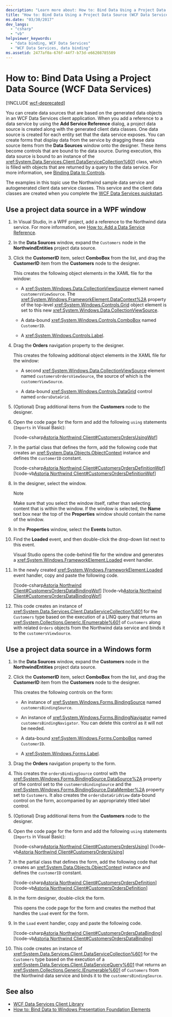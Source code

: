 ```yaml
---
description: "Learn more about: How to: Bind Data Using a Project Data Source (WCF Data Services)"
title: "How to: Bind Data Using a Project Data Source (WCF Data Services)"
ms.date: "03/30/2017"
dev_langs:
  - "csharp"
  - "vb"
helpviewer_keywords:
  - "data binding, WCF Data Services"
  - "WCF Data Services, data binding"
ms.assetid: 2477af0a-676f-44f7-b73d-e66208785509
---
```

# How to: Bind Data Using a Project Data Source (WCF Data Services)

[!INCLUDE [wcf-deprecated](~/includes/wcf-deprecated.md)]

You can create data sources that are based on the generated data objects in an WCF Data Services client application. When you add a reference to a data service by using the **Add Service Reference** dialog, a project data source is created along with the generated client data classes. One data source is created for each entity set that the data service exposes. You can create forms that display data from the service by dragging these data source items from the **Data Sources** window onto the designer. These items become controls that are bound to the data source. During execution, this data source is bound to an instance of the <xref:System.Data.Services.Client.DataServiceCollection%601> class, which is filled with objects that are returned by a query to the data service. For more information, see [Binding Data to Controls](binding-data-to-controls-wcf-data-services.md).

 The examples in this topic use the Northwind sample data service and autogenerated client data service classes. This service and the client data classes are created when you complete the [WCF Data Services quickstart](quickstart-wcf-data-services.md).

## Use a project data source in a WPF window

1. In Visual Studio, in a WPF project, add a reference to the Northwind data service. For more information, see [How to: Add a Data Service Reference](how-to-add-a-data-service-reference-wcf-data-services.md).

2. In the **Data Sources** window, expand the `Customers` node in the **NorthwindEntities** project data source.

3. Click the **CustomerID** item, select **ComboBox** from the list, and drag the **CustomerID** item from the **Customers** node to the designer.

     This creates the following object elements in the XAML file for the window:

    - A <xref:System.Windows.Data.CollectionViewSource> element named `customersViewSource`. The <xref:System.Windows.FrameworkElement.DataContext%2A> property of the top-level <xref:System.Windows.Controls.Grid> object element is set to this new <xref:System.Windows.Data.CollectionViewSource>.

    - A data-bound <xref:System.Windows.Controls.ComboBox> named `CustomerID`.

    - A <xref:System.Windows.Controls.Label>.

4. Drag the **Orders** navigation property to the designer.

     This creates the following additional object elements in the XAML file for the window:

    - A second <xref:System.Windows.Data.CollectionViewSource> element named `customersOrdersViewSource`, the source of which is the `customerViewSource`.

    - A data-bound <xref:System.Windows.Controls.DataGrid> control named `ordersDataGrid`.

5. (Optional) Drag additional items from the **Customers** node to the designer.

6. Open the code page for the form and add the following `using` statements (`Imports` in Visual Basic):

     [!code-csharp[Astoria Northwind Client#CustomersOrdersUsingWpf](../../../../samples/snippets/csharp/VS_Snippets_Misc/astoria_northwind_client/cs/customerorderswpf2.xaml.cs#customersordersusingwpf)]

7. In the partial class that defines the form, add the following code that creates an <xref:System.Data.Objects.ObjectContext> instance and defines the `customerID` constant.

     [!code-csharp[Astoria Northwind Client#CustomersOrdersDefinitionWpf](../../../../samples/snippets/csharp/VS_Snippets_Misc/astoria_northwind_client/cs/customerorderswpf2.xaml.cs#customersordersdefinitionwpf)]
     [!code-vb[Astoria Northwind Client#CustomersOrdersDefinitionWpf](../../../../samples/snippets/visualbasic/VS_Snippets_Misc/astoria_northwind_client/vb/customerorderswpf2.xaml.vb#customersordersdefinitionwpf)]

8. In the designer, select the window.

    > [!NOTE]
    > Make sure that you select the window itself, rather than selecting content that is within the window. If the window is selected, the **Name** text box near the top of the **Properties** window should contain the name of the window.

9. In the **Properties** window, select the **Events** button.

10. Find the **Loaded** event, and then double-click the drop-down list next to this event.

     Visual Studio opens the code-behind file for the window and generates a <xref:System.Windows.FrameworkElement.Loaded> event handler.

11. In the newly created <xref:System.Windows.FrameworkElement.Loaded> event handler, copy and paste the following code.

     [!code-csharp[Astoria Northwind Client#CustomersOrdersDataBindingWpf](../../../../samples/snippets/csharp/VS_Snippets_Misc/astoria_northwind_client/cs/customerorderswpf2.xaml.cs#customersordersdatabindingwpf)]
     [!code-vb[Astoria Northwind Client#CustomersOrdersDataBindingWpf](../../../../samples/snippets/visualbasic/VS_Snippets_Misc/astoria_northwind_client/vb/customerorderswpf2.xaml.vb#customersordersdatabindingwpf)]

12. This code creates an instance of <xref:System.Data.Services.Client.DataServiceCollection%601> for the `Customers` type based on the execution of a LINQ query that returns an <xref:System.Collections.Generic.IEnumerable%601> of `Customers` along with related `Orders` objects from the Northwind data service and binds it to the `customersViewSource`.

## Use a project data source in a Windows form

1. In the **Data Sources** window, expand the **Customers** node in the **NorthwindEntities** project data source.

2. Click the **CustomerID** item, select **ComboBox** from the list, and drag the **CustomerID** item from the **Customers** node to the designer.

     This creates the following controls on the form:

    - An instance of <xref:System.Windows.Forms.BindingSource> named `customersBindingSource`.

    - An instance of <xref:System.Windows.Forms.BindingNavigator> named `customersBindingNavigator`. You can delete this control as it will not be needed.

    - A data-bound <xref:System.Windows.Forms.ComboBox> named `CustomerID`.

    - A <xref:System.Windows.Forms.Label>.

3. Drag the **Orders** navigation property to the form.

4. This creates the `ordersBindingSource` control with the <xref:System.Windows.Forms.BindingSource.DataSource%2A> property of the control set to the `customersBindingSource` and the <xref:System.Windows.Forms.BindingSource.DataMember%2A> property set to `Customers`. It also creates the `ordersDataGridView` data-bound control on the form, accompanied by an appropriately titled label control.

5. (Optional) Drag additional items from the **Customers** node to the designer.

6. Open the code page for the form and add the following `using` statements (`Imports` in Visual Basic):

     [!code-csharp[Astoria Northwind Client#CustomersOrdersUsing](../../../../samples/snippets/csharp/VS_Snippets_Misc/astoria_northwind_client/cs/customerorders.cs#customersordersusing)]
     [!code-vb[Astoria Northwind Client#CustomersOrdersUsing](../../../../samples/snippets/visualbasic/VS_Snippets_Misc/astoria_northwind_client/vb/customerorders.vb#customersordersusing)]

7. In the partial class that defines the form, add the following code that creates an <xref:System.Data.Objects.ObjectContext> instance and defines the `customerID` constant.

     [!code-csharp[Astoria Northwind Client#CustomersOrdersDefinition](../../../../samples/snippets/csharp/VS_Snippets_Misc/astoria_northwind_client/cs/customerorders.cs#customersordersdefinition)]
     [!code-vb[Astoria Northwind Client#CustomersOrdersDefinition](../../../../samples/snippets/visualbasic/VS_Snippets_Misc/astoria_northwind_client/vb/customerorders.vb#customersordersdefinition)]

8. In the form designer, double-click the form.

     This opens the code page for the form and creates the method that handles the `Load` event for the form.

9. In the `Load` event handler, copy and paste the following code.

     [!code-csharp[Astoria Northwind Client#CustomersOrdersDataBinding](../../../../samples/snippets/csharp/VS_Snippets_Misc/astoria_northwind_client/cs/customerorders.cs#customersordersdatabinding)]
     [!code-vb[Astoria Northwind Client#CustomersOrdersDataBinding](../../../../samples/snippets/visualbasic/VS_Snippets_Misc/astoria_northwind_client/vb/customerorders.vb#customersordersdatabinding)]

10. This code creates an instance of <xref:System.Data.Services.Client.DataServiceCollection%601> for the `Customers` type based on the execution of a <xref:System.Data.Services.Client.DataServiceQuery%601> that returns an <xref:System.Collections.Generic.IEnumerable%601> of `Customers` from the Northwind data service and binds it to the `customersBindingSource`.

## See also

- [WCF Data Services Client Library](wcf-data-services-client-library.md)
- [How to: Bind Data to Windows Presentation Foundation Elements](bind-data-to-wpf-elements-wcf-data-services.md)
